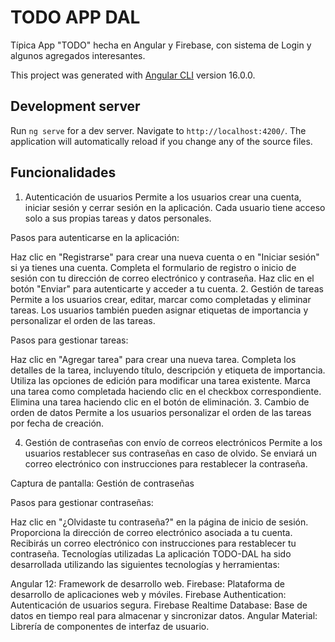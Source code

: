 # TODO APP DAL
Típica App "TODO" hecha en Angular y Firebase, con sistema de Login y algunos agregados interesantes.

This project was generated with [Angular CLI](https://github.com/angular/angular-cli) version 16.0.0.

## Development server

Run `ng serve` for a dev server. Navigate to `http://localhost:4200/`. The application will automatically reload if you change any of the source files.

## Funcionalidades
1. Autenticación de usuarios
Permite a los usuarios crear una cuenta, iniciar sesión y cerrar sesión en la aplicación. Cada usuario tiene acceso solo a sus propias tareas y datos personales.

Pasos para autenticarse en la aplicación:

Haz clic en "Registrarse" para crear una nueva cuenta o en "Iniciar sesión" si ya tienes una cuenta.
Completa el formulario de registro o inicio de sesión con tu dirección de correo electrónico y contraseña.
Haz clic en el botón "Enviar" para autenticarte y acceder a tu cuenta.
2. Gestión de tareas
Permite a los usuarios crear, editar, marcar como completadas y eliminar tareas. Los usuarios también pueden asignar etiquetas de importancia y personalizar el orden de las tareas.

Pasos para gestionar tareas:

Haz clic en "Agregar tarea" para crear una nueva tarea.
Completa los detalles de la tarea, incluyendo título, descripción y etiqueta de importancia.
Utiliza las opciones de edición para modificar una tarea existente.
Marca una tarea como completada haciendo clic en el checkbox correspondiente.
Elimina una tarea haciendo clic en el botón de eliminación.
3. Cambio de orden de datos
Permite a los usuarios personalizar el orden de las tareas  por fecha de creación.

4. Gestión de contraseñas con envío de correos electrónicos
Permite a los usuarios restablecer sus contraseñas en caso de olvido. Se enviará un correo electrónico con instrucciones para restablecer la contraseña.

Captura de pantalla: Gestión de contraseñas

Pasos para gestionar contraseñas:

Haz clic en "¿Olvidaste tu contraseña?" en la página de inicio de sesión.
Proporciona la dirección de correo electrónico asociada a tu cuenta.
Recibirás un correo electrónico con instrucciones para restablecer tu contraseña.
Tecnologías utilizadas
La aplicación TODO-DAL ha sido desarrollada utilizando las siguientes tecnologías y herramientas:

Angular 12: Framework de desarrollo web.
Firebase: Plataforma de desarrollo de aplicaciones web y móviles.
Firebase Authentication: Autenticación de usuarios segura.
Firebase Realtime Database: Base de datos en tiempo real para almacenar y sincronizar datos.
Angular Material: Librería de componentes de interfaz de usuario.

